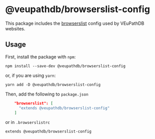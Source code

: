 # @veupathdb/browserslist-config

This package includes the [browserslist](https://github.com/browserslist/browserslist) config used by VEuPathDB websites.

## Usage

First, install the package with `npm`:

```
npm install --save-dev @veupathdb/browserslist-config
```

or, if you are using `yarn`:
```
yarn add -D @veupathdb/browserslist-config
```

Then, add the following to `package.json`
```json
    "browserslist": [
      "extends @veupathdb/browserslist-config"
    ]
```

or in `.browserslistrc`
```
extends @veupathdb/browserslist-config
```